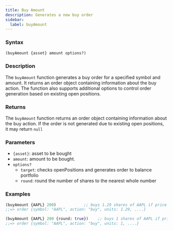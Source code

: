 ```yaml
---
title: Buy Amount
description: Generates a new buy order
sidebar:
  label: buyAmount
---
```


### Syntax

```clojure
(buyAmount {asset} amount options?)
```

### Description

The `buyAmount` function generates a buy order for a specified symbol and amount. It returns an order object containing information about the buy action.
The function also supports additional options to control order generation based on existing open positions.

### Returns

The `buyAmount` function returns an order object containing information about the buy action. If the order is not generated due to existing open positions, it may return `null`&#x20;

### Parameters

- `{asset}`: asset to be bought
- `amount`: amount to be bought.
- `options?`
  - `target`: checks openPositions and generates order to balance portfolio
  - `round`: round the number of shares to the nearest whole number

### Examples

```clojure
(buyAmount {AAPL} 200)            ;; buys 1.29 shares of AAPL if price is 155
;;=> order {symbol: "AAPL", action: "buy", units: 1.29, ....}

(buyAmount {AAPL} 200 {round: true})    ;; buys 1 shares of AAPL if price is 155
;;=> order {symbol: "AAPL", action: "buy", units: 1, ....}
```